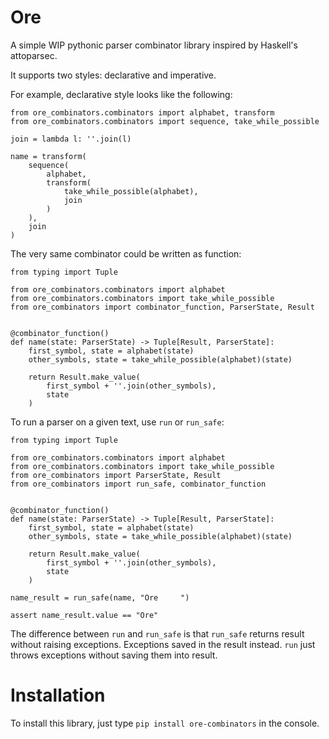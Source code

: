 # Ore

A simple WIP pythonic parser combinator library inspired by Haskell's attoparsec.

It supports two styles: declarative and imperative.

For example, declarative style looks like the following:
```python3
from ore_combinators.combinators import alphabet, transform
from ore_combinators.combinators import sequence, take_while_possible

join = lambda l: ''.join(l)

name = transform(
    sequence(
        alphabet,
        transform(
            take_while_possible(alphabet),
            join
        )
    ),
    join
)
```

The very same combinator could be written as function:
```python3
from typing import Tuple

from ore_combinators.combinators import alphabet
from ore_combinators.combinators import take_while_possible
from ore_combinators import combinator_function, ParserState, Result


@combinator_function()
def name(state: ParserState) -> Tuple[Result, ParserState]:
    first_symbol, state = alphabet(state)
    other_symbols, state = take_while_possible(alphabet)(state)

    return Result.make_value(
        first_symbol + ''.join(other_symbols),
        state
    )
```

To run a parser on a given text, use `run` or `run_safe`:

```python3
from typing import Tuple

from ore_combinators.combinators import alphabet
from ore_combinators.combinators import take_while_possible
from ore_combinators import ParserState, Result
from ore_combinators import run_safe, combinator_function


@combinator_function()
def name(state: ParserState) -> Tuple[Result, ParserState]:
    first_symbol, state = alphabet(state)
    other_symbols, state = take_while_possible(alphabet)(state)

    return Result.make_value(
        first_symbol + ''.join(other_symbols),
        state
    )

name_result = run_safe(name, "Ore     ")

assert name_result.value == "Ore"
```

The difference between `run` and `run_safe` is that `run_safe` returns result without raising exceptions.
Exceptions saved in the result instead.
`run` just throws exceptions without saving them into result.

# Installation

To install this library, just type `pip install ore-combinators` in the console.
